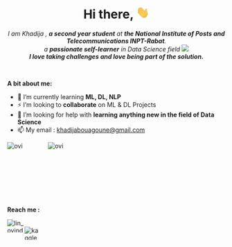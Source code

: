 <h1 align="center">Hi there, <img src="https://raw.githubusercontent.com/ABSphreak/ABSphreak/master/gifs/Hi.gif" width="30px"> </h1>

<p align="center">
  <em>
    I am Khadija , <b>a second year student</b> at <b>the National Institute of Posts and Telecommunications INPT-Rabat</b>. <br>
    a <b>passionate self-learner</b> in Data Science field <img src="https://github.com/TheDudeThatCode/TheDudeThatCode/blob/master/Assets/Developer.gif" width="30px"> 
    <br>
    <b>I love taking challenges and love being part of the solution.</b>
  </em> 
  </p>
<br>

**A bit about me:**

- 🌱 I’m currently learning **ML, DL, NLP**
- ⚡ I’m looking to **collaborate** on ML & DL Projects
- 🤔 I’m looking for help with **learning anything new in the field of Data Science**
- 📫 My email : khadijabouagoune@gmail.com


<p><img align="left" src="https://github-readme-stats.vercel.app/api/top-langs?username=Khadija-BOUAG&show_icons=true&locale=en&layout=compact&theme=chartreuse-white" alt="ovi" /></p>
<p>&nbsp;<img align="right" src="https://github-readme-stats.vercel.app/api?username=Khadija-BOUAG&show_icons=true&locale=en&theme=chartreuse-white" alt="ovi" width="410" /></p>
<br><br><br><br><br>

<br>

**Reach me :**
<br>
<p align="center">
 
<a href="https://www.linkedin.com/in/khadija-bouagoun-1a7b431b8/" target="blank"><img align="left" src="https://image.flaticon.com/icons/png/128/174/174857.png" alt="lin_ovindu" height="30" width="40" /></a>  
<a href="https://www.kaggle.com/khkuggle" target="blank"><img align="left" src="https://www.vectorlogo.zone/logos/kaggle/kaggle-icon.svg" alt="kaggle_ovindu" height="30" width="40" /></a>
  </p>

